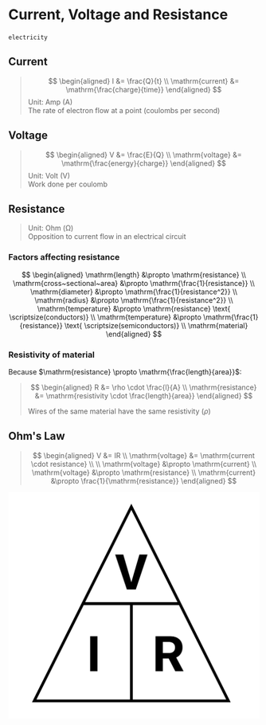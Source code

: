 # Current, Voltage and Resistance

`electricity`

## Current

> $$
\begin{aligned}
  I &= \frac{Q}{t} \\
  \mathrm{current} &= \mathrm{\frac{charge}{time}}
\end{aligned}
> $$
> Unit: Amp (A) \
> The rate of electron flow at a point (coulombs per second)

## Voltage

> $$
\begin{aligned}
  V &= \frac{E}{Q} \\
  \mathrm{voltage} &= \mathrm{\frac{energy}{charge}}
\end{aligned}
> $$
> Unit: Volt (V) \
> Work done per coulomb

## Resistance

> Unit: Ohm (Ω) \
> Opposition to current flow in an electrical circuit

### Factors affecting resistance

$$
\begin{aligned}
  \mathrm{length} &\propto \mathrm{resistance} \\
  \mathrm{cross~sectional~area} &\propto \mathrm{\frac{1}{resistance}} \\
  \mathrm{diameter} &\propto \mathrm{\frac{1}{resistance^2}} \\
  \mathrm{radius} &\propto \mathrm{\frac{1}{resistance^2}} \\
  \mathrm{temperature} &\propto \mathrm{resistance} \text{ \scriptsize(conductors)} \\
  \mathrm{temperature} &\propto \mathrm{\frac{1}{resistance}} \text{ \scriptsize(semiconductors)} \\
  \mathrm{material}
\end{aligned}
$$

### Resistivity of material

Because $\mathrm{resistance} \propto \mathrm{\frac{length}{area}}$:

> $$
\begin{aligned}
  R &= \rho \cdot \frac{l}{A} \\
  \mathrm{resistance} &= \mathrm{resistivity \cdot \frac{length}{area}}
\end{aligned}
> $$
>
> Wires of the same material have the same resistivity ($\rho$)

## Ohm's Law

> $$
\begin{aligned}
  V &= IR \\
  \mathrm{voltage} &= \mathrm{current \cdot resistance} \\
  \\
  \mathrm{voltage} &\propto \mathrm{current} \\
  \mathrm{voltage} &\propto \mathrm{resistance} \\
  \mathrm{current} &\propto \frac{1}{\mathrm{resistance}}
\end{aligned}
> $$

![Ohm's triangle](images/ohms-triangle.png)
